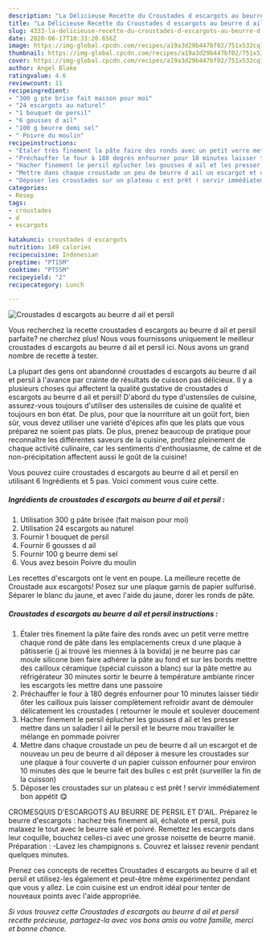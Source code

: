 ```yaml
---
description: "La Délicieuse Recette du Croustades d escargots au beurre d ail et persil"
title: "La Délicieuse Recette du Croustades d escargots au beurre d ail et persil"
slug: 4333-la-delicieuse-recette-du-croustades-d-escargots-au-beurre-d-ail-et-persil
date: 2020-06-17T10:33:20.656Z
image: https://img-global.cpcdn.com/recipes/a19a3d29b447bf02/751x532cq70/croustades-d-escargots-au-beurre-d-ail-et-persil-photo-principale-de-la-recette.jpg
thumbnail: https://img-global.cpcdn.com/recipes/a19a3d29b447bf02/751x532cq70/croustades-d-escargots-au-beurre-d-ail-et-persil-photo-principale-de-la-recette.jpg
cover: https://img-global.cpcdn.com/recipes/a19a3d29b447bf02/751x532cq70/croustades-d-escargots-au-beurre-d-ail-et-persil-photo-principale-de-la-recette.jpg
author: Angel Blake
ratingvalue: 4.6
reviewcount: 11
recipeingredient:
- "300 g pte brise fait maison pour moi"
- "24 escargots au naturel"
- "1 bouquet de persil"
- "6 gousses d ail"
- "100 g beurre demi sel"
- " Poivre du moulin"
recipeinstructions:
- "Étaler très finement la pâte faire des ronds avec un petit verre mettre chaque rond de pâte dans les emplacements creux d une plaque à pâtisserie (j ai trouvé les miennes à la bovida) je ne beurre pas car moule silicone bien faire adhérer la pâte au fond et sur les bords mettre des cailloux céramique (spécial cuisson a blanc) sur la pâte mettre au réfrigérateur 30 minutes sortir le beurre à température ambiante rincer les escargots les mettre dans une passoire"
- "Préchauffer le four à 180 degrés enfourner pour 10 minutes laisser tiédir ôter les cailloux puis laisser complètement refroidir avant de démouler délicatement les croustades ( retourner le moule et soulever doucement"
- "Hacher finement le persil éplucher les gousses d ail et les presser mettre dans un saladier l ail le persil et le beurre mou travailler le mélange en pommade poivrer"
- "Mettre dans chaque croustade un peu de beurre d ail un escargot et de nouveau un peu de beurre d ail déposer à mesure les croustades sur une plaque à four couverte d un papier cuisson enfourner pour environ 10 minutes dès que le beurre fait des bulles c est prêt (surveiller la fin de la cuisson)"
- "Déposer les croustades sur un plateau c est prêt ! servir immédiatement bon appétit 😋"
categories:
- Resep
tags:
- croustades
- d
- escargots

katakunci: croustades d escargots 
nutrition: 149 calories
recipecuisine: Indonesian
preptime: "PT15M"
cooktime: "PT55M"
recipeyield: "2"
recipecategory: Lunch

---
```



![Croustades d escargots au beurre d ail et persil](https://img-global.cpcdn.com/recipes/a19a3d29b447bf02/751x532cq70/croustades-d-escargots-au-beurre-d-ail-et-persil-photo-principale-de-la-recette.jpg)

Vous recherchez la recette croustades d escargots au beurre d ail et persil parfaite? ne cherchez plus! Nous vous fournissons uniquement le meilleur croustades d escargots au beurre d ail et persil ici. Nous avons un grand nombre de recette à tester.

La plupart des gens ont abandonné croustades d escargots au beurre d ail et persil à l'avance par crainte de résultats de cuisson pas délicieux. Il y a plusieurs choses qui affectent la qualité gustative de croustades d escargots au beurre d ail et persil! D'abord du type d'ustensiles de cuisine, assurez-vous toujours d'utiliser des ustensiles de cuisine de qualité et toujours en bon état. De plus, pour que la nourriture ait un goût fort, bien sûr, vous devez utiliser une variété d'épices afin que les plats que vous préparez ne soient pas plats. De plus, prenez beaucoup de pratique pour reconnaître les différentes saveurs de la cuisine, profitez pleinement de chaque activité culinaire, car les sentiments d'enthousiasme, de calme et de non-précipitation affectent aussi le goût de la cuisine!

<!--inarticleads1-->

Vous pouvez cuire croustades d escargots au beurre d ail et persil en utilisant 6 Ingrédients et 5 pas. Voici comment vous cuire cette.

##### Ingrédients de croustades d escargots au beurre d ail et persil :

1. Utilisation 300 g pâte brisée (fait maison pour moi)
1. Utilisation 24 escargots au naturel
1. Fournir 1 bouquet de persil
1. Fournir 6 gousses d ail
1. Fournir 100 g beurre demi sel
1. Vous avez besoin  Poivre du moulin


Les recettes d&#39;escargots ont le vent en poupe. La meilleure recette de Croustade aux escargots! Posez sur une plaque garnis de papier sulfurisé. Séparer le blanc du jaune, et avec l&#39;aide du jaune, dorer les ronds de pâte. 

<!--inarticleads2-->

##### Croustades d escargots au beurre d ail et persil instructions :

1. Étaler très finement la pâte faire des ronds avec un petit verre mettre chaque rond de pâte dans les emplacements creux d une plaque à pâtisserie (j ai trouvé les miennes à la bovida) je ne beurre pas car moule silicone bien faire adhérer la pâte au fond et sur les bords mettre des cailloux céramique (spécial cuisson a blanc) sur la pâte mettre au réfrigérateur 30 minutes sortir le beurre à température ambiante rincer les escargots les mettre dans une passoire
1. Préchauffer le four à 180 degrés enfourner pour 10 minutes laisser tiédir ôter les cailloux puis laisser complètement refroidir avant de démouler délicatement les croustades ( retourner le moule et soulever doucement
1. Hacher finement le persil éplucher les gousses d ail et les presser mettre dans un saladier l ail le persil et le beurre mou travailler le mélange en pommade poivrer
1. Mettre dans chaque croustade un peu de beurre d ail un escargot et de nouveau un peu de beurre d ail déposer à mesure les croustades sur une plaque à four couverte d un papier cuisson enfourner pour environ 10 minutes dès que le beurre fait des bulles c est prêt (surveiller la fin de la cuisson)
1. Déposer les croustades sur un plateau c est prêt ! servir immédiatement bon appétit 😋


CROMESQUIS D&#39;ESCARGOTS AU BEURRE DE PERSIL ET D&#39;AIL. Préparez le beurre d&#39;escargots : hachez très finement ail, échalote et persil, puis malaxez le tout avec le beurre salé et poivré. Remettez les escargots dans leur coquille, bouchez celles-ci avec une grosse noisette de beurre manié. Préparation : -Lavez les champignons s. Couvrez et laissez revenir pendant quelques minutes. 

<!--inarticleads1-->

<p>
Prenez ces concepts de recettes Croustades d escargots au beurre d ail et persil et utilisez-les également et peut-être même expérimentez pendant que vous y allez. Le coin cuisine est un endroit idéal pour tenter de nouveaux points avec l'aide appropriée.
</p>

<p>
<i>Si vous trouvez cette Croustades d escargots au beurre d ail et persil recette précieuse, partagez-la avec vos bons amis ou votre famille, merci et bonne chance.</i>
</p>

